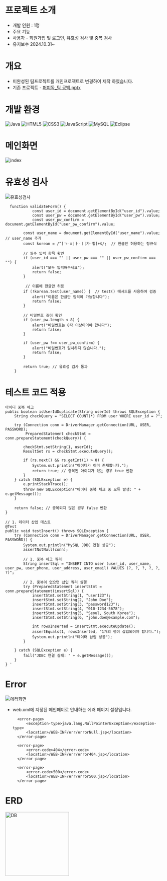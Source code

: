 # 프로젝트 소개 
* 개발 인원 : 1명
* 주요 기능
* 사용자 - 회원가입 및 로그인, 유효성 검사 및 중복 검사
* 유지보수 2024.10.31~

# 개요
* 미완성된 팀프로젝트를 개인프로젝트로 변경하여 제작 하였습니다.
* 기존 프로젝트 - [퍼피독_팀 공백.pptx](https://github.com/user-attachments/files/17588825/_.pptx)

# 개발 환경 
![Java](https://img.shields.io/badge/java-%23ED8B00.svg?style=for-the-badge&logo=openjdk&logoColor=white) ![HTML5](https://img.shields.io/badge/html5-%23E34F26.svg?style=for-the-badge&logo=html5&logoColor=white) ![CSS3](https://img.shields.io/badge/css3-%231572B6.svg?style=for-the-badge&logo=css3&logoColor=white) ![JavaScript](https://img.shields.io/badge/javascript-%23323330.svg?style=for-the-badge&logo=javascript&logoColor=%23F7DF1E) ![MySQL](https://img.shields.io/badge/mysql-4479A1.svg?style=for-the-badge&logo=mysql&logoColor=white) ![Eclipse](https://img.shields.io/badge/Eclipse-FE7A16.svg?style=for-the-badge&logo=Eclipse&logoColor=white)

# 메인화면
![index](https://github.com/user-attachments/assets/0a38b787-6d07-4e12-a49b-589da986237a)


# 유효성 검사
![유효성검사](https://github.com/user-attachments/assets/212868e5-fc9e-4861-bdd3-f930fa72e4a6)

	  function validateForm() {
	            const user_id = document.getElementById("user_id").value;
	            const user_pw = document.getElementById("user_pw").value;
	            const user_pw_confirm = document.getElementById("user_pw_confirm").value;
         
            const user_name = document.getElementById("user_name").value;  // user_name 추가
            const korean = /^[ㄱ-ㅎ|ㅏ-ㅣ|가-힣]+$/;  // 한글만 허용하는 정규식

            // 필수 입력 항목 확인
            if (user_id === "" || user_pw === "" || user_pw_confirm === "") {
                alert("모두 입력해주세요");
                return false;
            }
			
        	 // 이름에 한글만 허용
            if (!korean.test(user_name)) {  // test() 메서드를 사용하여 검증
                alert("이름은 한글만 입력이 가능합니다");
                return false;
            }
            
            // 비밀번호 길이 확인
            if (user_pw.length < 8) {
                alert("비밀번호는 8자 이상이어야 합니다");
                return false;
            }

            if (user_pw !== user_pw_confirm) {
                alert("비밀번호가 일치하지 않습니다.");
                return false;
            }

            return true; // 유효성 검사 통과
        }


# 테스트 코드 적용	

    아이디 중복 체크
    public boolean isUserIdDuplicate(String userId) throws SQLException {
        String checkQuery = "SELECT COUNT(*) FROM user WHERE user_id = ?";
        
        try (Connection conn = DriverManager.getConnection(URL, USER, PASSWORD);
             PreparedStatement checkStmt = conn.prepareStatement(checkQuery)) {
            
            checkStmt.setString(1, userId);
            ResultSet rs = checkStmt.executeQuery();
            
            if (rs.next() && rs.getInt(1) > 0) {
                System.out.println("아이디가 이미 존재합니다.");
                return true; // 중복된 아이디가 있는 경우 true 반환
            }
        } catch (SQLException e) {
            e.printStackTrace();
            throw new SQLException("아이디 중복 체크 중 오류 발생: " + e.getMessage());
        }
        
        return false; // 중복되지 않은 경우 false 반환
    }

    // 1. 데이터 삽입 테스트
    @Test
    public void testInsert() throws SQLException {
        try (Connection conn = DriverManager.getConnection(URL, USER, PASSWORD)) {
            System.out.println("MySQL JDBC 연결 성공");
            assertNotNull(conn);

            // 1. 중복 체크 쿼리
            String insertSql = "INSERT INTO user (user_id, user_name, user_pw, user_phone, user_address, user_email) VALUES (?, ?, ?, ?, ?, ?)";

            // 2. 중복이 없으면 삽입 쿼리 실행
            try (PreparedStatement insertStmt = conn.prepareStatement(insertSql)) {
                insertStmt.setString(1, "user123");
                insertStmt.setString(2, "John Doe");
                insertStmt.setString(3, "password123");
                insertStmt.setString(4, "010-1234-5678");
                insertStmt.setString(5, "Seoul, South Korea");
                insertStmt.setString(6, "john.doe@example.com");

                int rowsInserted = insertStmt.executeUpdate();
                assertEquals(1, rowsInserted, "1개의 행이 삽입되어야 합니다.");
                System.out.println("데이터 삽입 성공");
            }

        } catch (SQLException e) {
            fail("JDBC 연결 실패: " + e.getMessage());
        }
    } '

# Error
![에러화면](https://github.com/user-attachments/assets/6830d5cb-e34b-416b-a638-41f7d140ab0a)
* web.xml에 지정된 메인페이로 안내하는 에러 페이지 설정입니다.

        <error-page>
        	<exception-type>java.lang.NullPointerException</exception-type>
           	<location>/WEB-INF/err/errorNull.jsp</location>
        </error-page>
	
    	<error-page>
    		<error-code>404</error-code>
       		<location>/WEB-INF/err/error404.jsp</location>
    	</error-page>
    	
    	<error-page>
    		<error-code>500</error-code>
       		<location>/WEB-INF/err/error500.jsp</location>
    	</error-page>	



# ERD
<img width="203" alt="DB" src="https://github.com/user-attachments/assets/e56b815b-7f68-4726-a07f-34475a035007">


    
